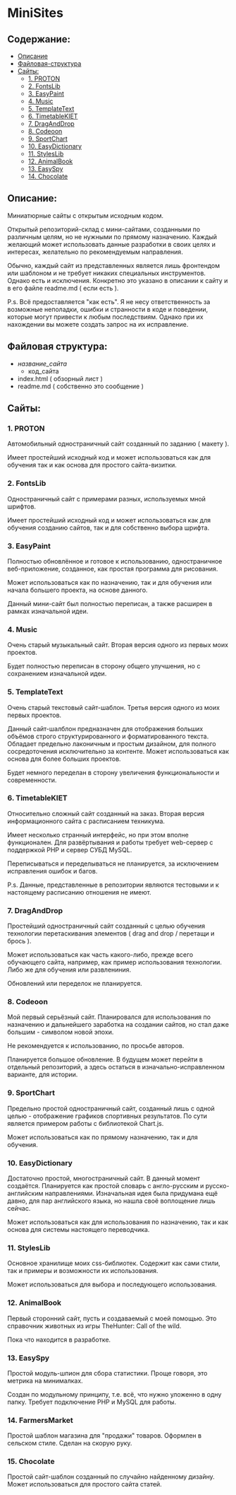 # MiniSites


## Содержание:

- [Описание](#описание)
- [Файловая-структура](#файловая-структура)
- [Сайты:](#сайты)
	- [1. PROTON](#1-proton)
	- [2. FontsLib](#2-fontslib)
	- [3. EasyPaint](#3-easypaint)
	- [4. Music](#4-music)
	- [5. TemplateText](#5-templatetext)
	- [6. TimetableKIET](#6-timetablekiet)
	- [7. DragAndDrop](#7-draganddrop)
	- [8. Codeoon](#8-codeoon)
	- [9. SportChart](#9-sportchart)
	- [10. EasyDictionary](#10-easydictionary)
	- [11. StylesLib](#11-styleslib)
	- [12. AnimalBook](#12-animalbook)
	- [13. EasySpy](#13-easyspy)
	- [14. Chocolate](#14-chocolate)


## Описание:

Миниатюрные сайты с открытым исходным кодом.

Открытый репозиторий-склад с мини-сайтами, созданными по различным целям, но не нужными по прямому назначению. Каждый желающий может использовать данные разработки в своих целях и интересах, желательно по рекомендуемым направления.

Обычно, каждый сайт из представленных является лишь фронтендом или шаблоном и не требует никаких специальных инструментов. Однако есть и исключения. Конкретно это указано в описании к сайту и в его файле readme.md ( если есть ).

P.s. Всё предоставляется "как есть". Я не несу ответственность за возможные неполадки, ошибки и странности в коде и поведении, которые могут привести к любым последствиям. Однако при их нахождении вы можете создать запрос на их исправление.


## Файловая структура:

- *название_сайта*
    - код_сайта
- index.html ( обзорный лист )
- readme.md ( собственно это сообщение )


## Сайты:


### 1. PROTON

Автомобильный одностраничный сайт созданный по заданию ( макету ).

Имеет простейший исходный код и может использоваться как для обучения так и как основа для простого сайта-визитки.


### 2. FontsLib

Одностраничный сайт с примерами разных, используемых мной шрифтов.

Имеет простейший исходный код и может использоваться как для обучения созданию сайтов, так и для собственно выбора шрифта.


### 3. EasyPaint

Полностью обновлённое и готовое к использованию, одностраничное веб-приложение, созданное, как простая программа для рисования.

Может использоваться как по назначению, так и для обучения или начала большего проекта, на основе данного.

Данный мини-сайт был полностью переписан, а также расширен в рамках изначальной идеи.


### 4. Music

Очень старый музыкальный сайт. Вторая версия одного из первых моих проектов.

Будет полностью переписан в сторону общего улучшения, но с сохранением изначальной идеи.


### 5. TemplateText

Очень старый текстовый сайт-шаблон. Третья версия одного из моих первых проектов.

Данный сайт-шалблон предназначен для отображения больших объёмов строго структурированного и форматированного текста. Обладает предельно лаконичным и простым дизайном, для полного сосредоточения исключительно за контенте. Может использоваться как основа для более больших проектов.

Будет немного переделан в сторону увеличения функциональности и современности.


### 6. TimetableKIET

Относительно сложный сайт созданный на заказ. Вторая версия информационного сайта с расписанием техникума.

Имеет несколько странный интерфейс, но при этом вполне функционален. Для развёртывания и работы требует web-сервер c поддержкой PHP и сервер СУБД MySQL.

Переписываться и переделываться не планируется, за исключением исправления ошибок и багов.

P.s. Данные, представленные в репозитории являются тестовыми и к настоящему расписанию отношения не имеют.


### 7. DragAndDrop

Простейший одностраничный сайт созданный с целью обучения технологии перетаскивания элементов ( drag and drop / перетащи и брось ).

Может использоваться как часть какого-либо, прежде всего обучающего сайта, например, как пример использования технологии. Либо же для обучения или развлениния.

Обновлений или переделок не планируется.


### 8. Codeoon

Мой первый серьёзный сайт. Планировался для использования по назначению и дальнейшего заработка на создании сайтов, но стал даже большим - символом новой эпохи.

Не рекомендуется к использованию, по просьбе авторов.

Планируется большое обновление. В будущем может перейти в отдельный репозиторий, а здесь остаться в изначально-исправленном варианте, для истории.


### 9. SportChart

Предельно простой одностраничный сайт, созданный лишь с одной целью - отображение графиков спортивных результатов. По сути является примером работы с библиотекой Chart.js.

Может использоваться как по прямому назначению, так и для обучения.


### 10. EasyDictionary

Достаточно простой, многостраничный сайт. В данный момент создаётся. Планируется как простой словарь с англо-русским и русско-английским направлениями. Изначальная идея была придумана ещё давно, для пар английского языка, но нашла своё воплощение лишь сейчас.

Может использоваться как для использования по назначению, так и как основа для системы настоящего переводчика.


### 11. StylesLib

Основное хранилище моих css-библиотек. Содержит как сами стили, так и примеры и возможности их использования.

Может использоваться для выбора и последующего использования.


### 12. AnimalBook

Первый сторонний сайт, пусть и создаваемый с моей помощью. Это справочник животных из игры TheHunter: Call of the wild.

Пока что находится в разработке.


### 13. EasySpy

Простой модуль-шпион для сбора статистики. Проще говоря, это метрика на минималках.

Создан по модульному принципу, т.е. всё, что нужно уложенно в одну папку. Требует подключение PHP и MySQL для работы.


### 14. FarmersMarket

Простой шаблон магазина для "продажи" товаров. Оформлен в сельском стиле. Сделан на скорую руку.


### 15. Chocolate

Простой сайт-шаблон созданный по случайно найденному дизайну. Может использоваться для простого сайта статей.
